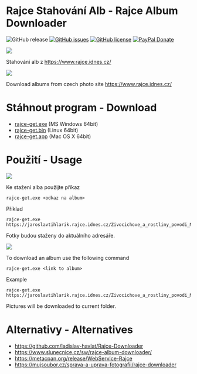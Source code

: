 # Rajce Stahování Alb - Rajce Album Downloader

![GitHub release](https://img.shields.io/github/release/valasek/rajce-get.svg)
[![GitHub issues](https://img.shields.io/github/issues/valasek/rajce-get.svg)](https://github.com/valasek/rajce-get/issues)
[![GitHub license](https://img.shields.io/github/license/valasek/rajce-get.svg)](https://github.com/valasek/rajce-get/blob/master/LICENSE)
[![PayPal Donate](https://img.shields.io/badge/donate-PayPal.me-ff69b4.svg)](https://paypal.me/StanislavValasek)


<img src="http://flagpedia.net/data/flags/mini/cz.png" /> 

Stahování alb z https://www.rajce.idnes.cz/

<img src="http://flagpedia.net/data/flags/mini/us.png" /> 

Download albums from czech photo site https://www.rajce.idnes.cz/

# Stáhnout program - Download
* [rajce-get.exe](https://github.com/valasek/rajce-get/releases/download/v0.0.2/rajce-get.exe) (MS Windows 64bit)
* [rajce-get.bin](https://github.com/valasek/rajce-get/releases/download/v0.0.2/rajce-get.bin) (Linux 64bit)
* [rajce-get.app](https://github.com/valasek/rajce-get/releases/download/v0.0.2/rajce-get.app.zip) (Mac OS X 64bit)

# Použití - Usage
<img src="http://flagpedia.net/data/flags/mini/cz.png" /> 

Ke stažení alba použijte příkaz
```
rajce-get.exe <odkaz na album>
```
Příklad
```
rajce-get.exe https://jaroslavtihlarik.rajce.idnes.cz/Zivocichove_a_rostliny_povodi_Moravy_10/
```
Fotky budou staženy do aktuálního adresáře.

<img src="http://flagpedia.net/data/flags/mini/us.png" /> 

To download an album use the following command
```
rajce-get.exe <link to album>
```
Example
```
rajce-get.exe https://jaroslavtihlarik.rajce.idnes.cz/Zivocichove_a_rostliny_povodi_Moravy_10/
```
Pictures will be downloaded to current folder.

# Alternativy - Alternatives
* https://github.com/ladislav-havlat/Rajce-Downloader
* https://www.slunecnice.cz/sw/rajce-album-downloader/
* https://metacpan.org/release/WebService-Rajce
* https://mujsoubor.cz/sprava-a-uprava-fotografii/rajce-downloader